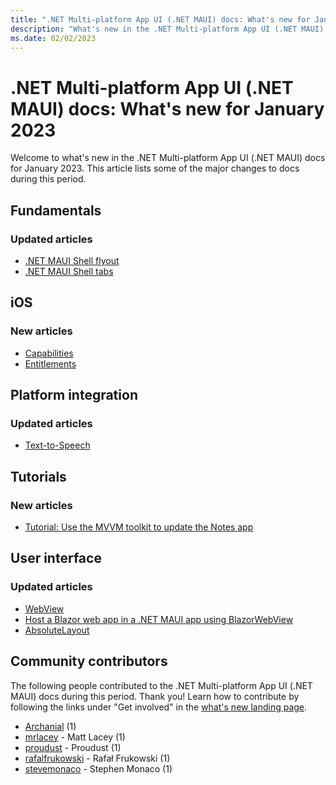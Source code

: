```yaml
---
title: ".NET Multi-platform App UI (.NET MAUI) docs: What's new for January 2023"
description: "What's new in the .NET Multi-platform App UI (.NET MAUI) docs for January 2023."
ms.date: 02/02/2023
---
```


# .NET Multi-platform App UI (.NET MAUI) docs: What's new for January 2023

Welcome to what's new in the .NET Multi-platform App UI (.NET MAUI) docs for January 2023. This article lists some of the major changes to docs during this period.

## Fundamentals

### Updated articles

- [.NET MAUI Shell flyout](../fundamentals/shell/flyout.md)
- [.NET MAUI Shell tabs](../fundamentals/shell/tabs.md)

## iOS

### New articles

- [Capabilities](../ios/capabilities.md)
- [Entitlements](../ios/entitlements.md)

## Platform integration

### Updated articles

- [Text-to-Speech](../platform-integration/device-media/text-to-speech.md)

## Tutorials

### New articles

- [Tutorial: Use the MVVM toolkit to update the Notes app](../tutorials/notes-mvvm/index.yml)

## User interface

### Updated articles

- [WebView](../user-interface/controls/webview.md)
- [Host a Blazor web app in a .NET MAUI app using BlazorWebView](../user-interface/controls/blazorwebview.md)
- [AbsoluteLayout](../user-interface/layouts/absolutelayout.md)

## Community contributors

The following people contributed to the .NET Multi-platform App UI (.NET MAUI) docs during this period. Thank you! Learn how to contribute by following the links under "Get involved" in the [what's new landing page](index.yml).

- [Archanial](https://github.com/Archanial) (1)
- [mrlacey](https://github.com/mrlacey) - Matt Lacey (1)
- [proudust](https://github.com/proudust) - Proudust (1)
- [rafalfrukowski](https://github.com/rafalfrukowski) - Rafał Frukowski (1)
- [stevemonaco](https://github.com/stevemonaco) - Stephen Monaco (1)
